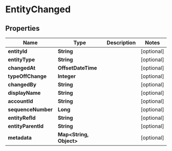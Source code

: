

# EntityChanged



## Properties

| Name | Type | Description | Notes |
|------------ | ------------- | ------------- | -------------|
|**entityId** | **String** |  |  [optional] |
|**entityType** | **String** |  |  [optional] |
|**changedAt** | **OffsetDateTime** |  |  [optional] |
|**typeOffChange** | **Integer** |  |  [optional] |
|**changedBy** | **String** |  |  [optional] |
|**displayName** | **String** |  |  [optional] |
|**accountId** | **String** |  |  [optional] |
|**sequenceNumber** | **Long** |  |  [optional] |
|**entityRefId** | **String** |  |  [optional] |
|**entityParentId** | **String** |  |  [optional] |
|**metadata** | **Map&lt;String, Object&gt;** |  |  [optional] |



